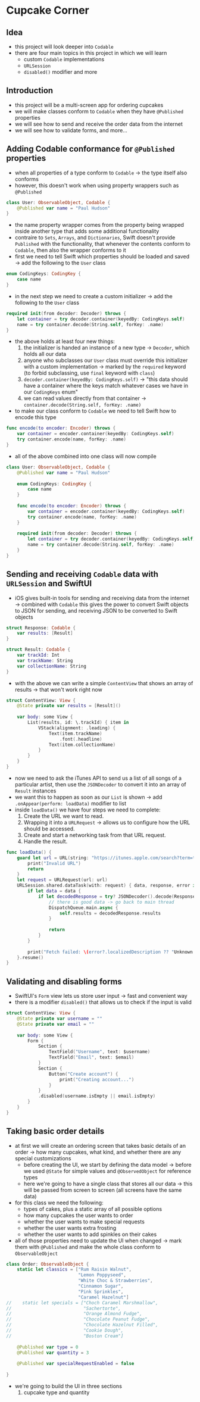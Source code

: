 #  Cupcake Corner

## Idea

- this project will look deeper into `Codable`
- there are four main topics in this project in which we will learn
    - custom `Codable` implementations
    - `URLSession`
    - `disabled()` modifier and more

## Introduction

- this project will be a multi-screen app for ordering cupcakes
- we will make classes conform to `Codable` when they have `@Published` properties
- we will see how to send and receive the order data from the internet
- we will see how to validate forms, and more...

## Adding Codable conformance for `@Published` properties

- when all properties of a type conform to `Codable` &rarr; the type itself also conforms 
- however, this doesn't work when using property wrappers such as `@Published`
```Swift
class User: ObservableObject, Codable {
    @Published var name = "Paul Hudson"
}
```
- the name property wrapper comes from the property being wrapped inside another type that adds some additional functionality
- contraire to `Sets`, `Arrays`, and `Dictionaries`, Swift doesn't provide `Published` with the functionality, that whenever the contents conform to `Codable`, then also the wrapper conforms to it
- first we need to tell Swift which properties should be loaded and saved &rarr; add the following to the `User` class
```Swift
enum CodingKeys: CodingKey {
    case name
}
```
- in the next step we need to create a custom initializer &rarr; add the following to the `User` class
```Swift
required init(from decoder: Decoder) throws {
    let container = try decoder.container(keyedBy: CodingKeys.self)
    name = try container.decode(String.self, forKey: .name)
}
```
- the above holds at least four new things:
    1. the initializer is handed an instance of a new type &rarr; `Decoder`, which holds all our data
    2. anyone who subclasses our `User` class must override this initializer with a custom implementation &rarr; marked by the `required` keyword (to forbid subclassing, use `final` keyword with `class`)
    3. `decoder.container(keyedBy: CodingKeys.self)` &rarr; "this data should have a container where the keys match whatever cases we have in our `CodingKeys` enum"
    4. we can read values directly from that container &rarr; `container.decode(String.self, forKey: .name)` 
- to make our class conform to `Codable` we need to tell Swift how to encode this type
```Swift
func encode(to encoder: Encoder) throws {
    var container = encoder.container(keyedBy: CodingKeys.self)
    try container.encode(name, forKey: .name)
}
```
- all of the above combined into one class will now compile
```Swift
class User: ObservableObject, Codable {
    @Published var name = "Paul Hudson"
    
    enum CodingKeys: CodingKey {
        case name
    }
    
    func encode(to encoder: Encoder) throws {
        var container = encoder.container(keyedBy: CodingKeys.self)
        try container.encode(name, forKey: .name)
    }
    
    required init(from decoder: Decoder) throws {
        let container = try decoder.container(keyedBy: CodingKeys.self)
        name = try container.decode(String.self, forKey: .name)
    }
}
```

## Sending and receiving `Codable` data with `URLSession` and SwiftUI

- iOS gives built-in tools for sending and receiving data from the internet &rarr; combined with `Codable` this gives the power to convert Swift objects to JSON for sending, and receiving JSON to be converted to Swift objects
```Swift
struct Response: Codable {
    var results: [Result]
}

struct Result: Codable {
    var trackId: Int
    var trackName: String
    var collectionName: String
}
```
- with the above we can write a simple `ContentView` that shows an array of results &rarr; that won't work right now
```Swift
struct ContentView: View {
    @State private var results = [Result]()
    
    var body: some View {
        List(results, id: \.trackId) { item in
            VStack(alignment: .leading) {
                Text(item.trackName)
                    .font(.headline)
                Text(item.collectionName)
            }
        }
    }
}
```
- now we need to ask the iTunes API to send us a list of all songs of a particular artist, then use the `JSONDecoder` to convert it into an array of `Result` instances
- we want this to happen as soon as our `List` is shown &rarr; add `.onAppear(perform: loadData)` modifier to list
- inside `loadData()` we have four steps we need to complete:
    1. Create the URL we want to read.
    2. Wrapping it into a `URLRequest` &rarr; allows us to configure how the URL should be accessed.
    3. Create and start a networking task from that URL request.
    4. Handle the result.
```Swift
func loadData() {
    guard let url = URL(string: "https://itunes.apple.com/search?term=taylor+swift&entity=song") else {
        print("Invalid URL")
        return
    }
    let request = URLRequest(url: url)
    URLSession.shared.dataTask(with: request) { data, response, error in
        if let data = data {
            if let decodedResponse = try? JSONDecoder().decode(Response.self, from: data) {
                // there is good data -> go back to main thread
                DispatchQueue.main.async {
                    self.results = decodedResponse.results
                }
                
                return
            }
        }
        
        print("Fetch failed: \(error?.localizedDescription ?? "Unknown error")")
    }.resume()
}
```

## Validating and disabling forms

- SwiftUI's `Form` view lets us store user input &rarr; fast and convenient way
- there is a modifier `disabled()` that allows us to check if the input is valid
```Swift
struct ContentView: View {
    @State private var username = ""
    @State private var email = ""
    
    var body: some View {
        Form {
            Section {
                TextField("Username", text: $username)
                TextField("Email", text: $email)
            }
            Section {
                Button("Create account") {
                    print("Creating account...")
                }
            }
            .disabled(username.isEmpty || email.isEmpty)
        }   
    }
}
```

## Taking basic order details

- at first we will create an ordering screen that takes basic details of an order &rarr; how many cupcakes, what kind, and whether there are any special customizations
    - before creating the UI, we start by defining the data model &rarr; before we used `@State` for simple values and `@ObservedObject` for reference types
    - here we're going to have a single class that stores all our data &rarr; this will be passed from screen to screen (all screens have the same data)
- for this class we need the following: 
    - types of cakes, plus a static array of all possible options
    - how many cupcakes the user wants to order
    - whether the user wants to make special requests
    - whether the user wants extra frosting
    - whether the user wants to add spinkles on their cakes
- all of those properties need to update the UI when changed &rarr; mark them with `@Published` and make the whole class conform to `ObservableObject`
```Swift
class Order: ObservableObject {
    static let classics = ["Rum Raisin Walnut",
                           "Lemon Poppyseed",
                           "White Choc & Strawberries",
                           "Cinnamon Sugar",
                           "Pink Sprinkles",
                           "Caramel Hazelnut"]
//    static let specials = ["Choch Caramel Marshmallow",
//                           "Sachertorte",
//                           "Orange Almond Fudge",
//                           "Chocolate Peanut Fudge",
//                           "Chocolate Hazelnut Filled",
//                           "Cookie Dough",
//                           "Boston Cream"]
    
    @Published var type = 0
    @Published var quantity = 3
    
    @Published var specialRequestEnabled = false
    
}
```
- we're going to build the UI in three sections
    1. cupcake type and quantity
    
